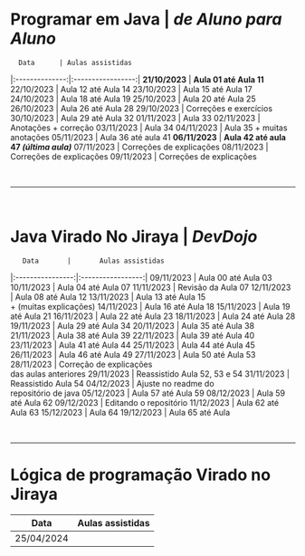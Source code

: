 # Programar em Java | _de Aluno para Aluno_
      Data      | Aulas assistidas    
|:--------------:|:-----------------:|
 **21/10/2023** | **Aula 01 até Aula 11**
   22/10/2023   | Aula 12 até Aula 14
   23/10/2023   | Aula 15 até Aula 17
   24/10/2023   | Aula 18 até Aula 19
   25/10/2023   | Aula 20 até Aula 25
   26/10/2023   | Aula 26 até Aula 28
   29/10/2023   | Correções e exercícios
   30/10/2023   | Aula 29 até Aula 32
   01/11/2023   | Aula 33
   02/11/2023   | Anotações + correção 
   03/11/2023   | Aula 34
   04/11/2023   | Aula 35 + muitas anotações
   05/11/2023   | Aula 36 até aula 41
 **06/11/2023** | **Aula 42 até aula 47 _(última aula)_**
   07/11/2023   | Correções de explicações
   08/11/2023   | Correções de explicações
   09/11/2023   | Correções de explicações

<br>

______________

<br>

# Java Virado No Jiraya | _DevDojo_
       Data       |       Aulas assistidas    
|:----------------:|:-----------------:|
    09/11/2023    | Aula 00 até Aula 03
    10/11/2023    | Aula 04 até Aula 07
    11/11/2023    | Revisão da Aula 07
    12/11/2023    | Aula 08 até Aula 12
    13/11/2023    | Aula 13 até Aula 15<br>+ (muitas explicações)
    14/11/2023    | Aula 16 até Aula 18 
    15/11/2023    | Aula 19 até Aula 21
    16/11/2023    | Aula 22 até Aula 23
    18/11/2023    | Aula 24 até Aula 28
    19/11/2023    | Aula 29 até Aula 34
    20/11/2023    | Aula 35 até Aula 38
    21/11/2023    | Aula 38 até Aula 39 
    22/11/2023    | Aula 39 até Aula 40 
    23/11/2023    | Aula 41 até Aula 44 
    25/11/2023    | Aula 44 até Aula 45
    26/11/2023    | Aula 46 até Aula 49
    27/11/2023    | Aula 50 até Aula 53
    28/11/2023    | Correção de explicações<br>das aulas anteriores
    29/11/2023    | Reassistido Aula 52, 53 e 54
    31/11/2023    | Reassistido Aula 54
    04/12/2023    | Ajuste no readme do <br>repositório de java
    05/12/2023    | Aula 57 até Aula 59
    08/12/2023    | Aula 59 até Aula 62
    09/12/2023    | Editando o repositório
    11/12/2023    | Aula 62 até Aula 63
    15/12/2023    | Aula 64
    19/12/2023    | Aula 65 até Aula 


<br>

______________

# Lógica de programação Virado no Jiraya
  Data            |       Aulas assistidas    
:-----------:     |:-----------------:
25/04/2024        |



<br>











